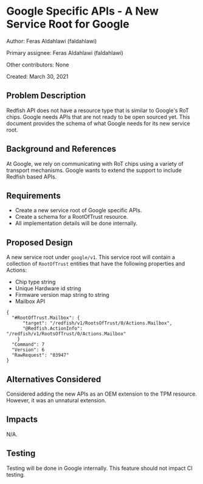 # Google Specific APIs - A New Service Root for Google

Author:
 Feras Aldahlawi (faldahlawi)

Primary assignee:
 Feras Aldahlawi (faldahlawi)

Other contributors:
  None

Created:
 March 30, 2021

## Problem Description
Redfish API does not have a resource type that is similar to Google's RoT chips. Google needs APIs that are not ready to be open sourced yet. This document provides the schema of what Google needs for its new service root.

## Background and References
At Google, we rely on communicating with RoT chips using a variety of transport mechanisms. Google wants to extend the support to include Redfish based APIs.

## Requirements
- Create a new service root of Google specific APIs.
- Create a schema for a RootOfTrust resource.
- All implementation details will be done internally.

## Proposed Design
A new service root under `google/v1`. This service root will contain a collection of `RootOfTrust` entities that have the following properties and Actions:
- Chip type string
- Unique Hardware id string
- Firmware version map string to string
- Mailbox API
```
{
  "#RootOfTrust.Mailbox": {
      "target": "/redfish/v1/RootsOfTrust/0/Actions.Mailbox",
      "@Redfish.ActionInfo": "/redfish/v1/RootsOfTrust/0/Actions.Mailbox"
    }
  "Command": 7
  "Version": 6
  "RawRequest": "03947"
}
```

## Alternatives Considered
Considered adding the new APIs as an OEM extension to the TPM resource. However, it was an unnatural extension.

## Impacts
N/A.

## Testing
Testing will be done in Google internally. This feature should not impact CI testing.
